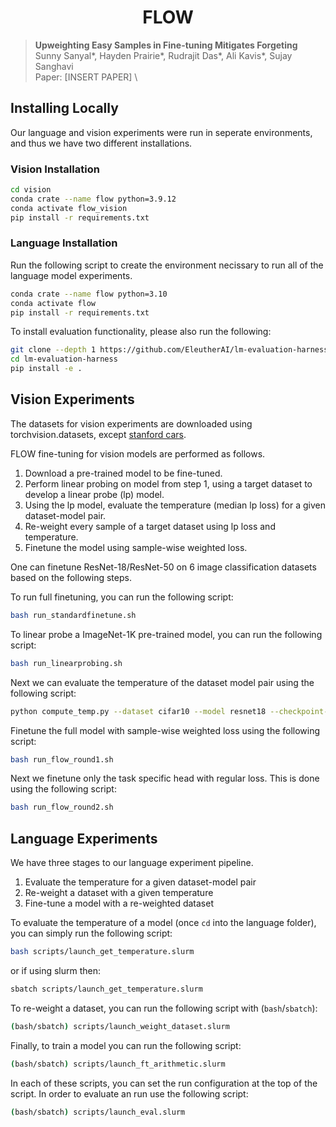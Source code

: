 <h1 align="center" style="fontsize:50em"><b>FLOW</b></h1>

> **Upweighting Easy Samples in Fine-tuning Mitigates Forgeting**\
> Sunny Sanyal*, Hayden Prairie*, Rudrajit Das*, Ali Kavis*, Sujay Sanghavi\
> Paper: [INSERT PAPER] \

## Installing Locally
Our language and vision experiments were run in seperate environments, and thus we have two different installations.

### Vision Installation

```bash
cd vision
conda crate --name flow python=3.9.12
conda activate flow_vision
pip install -r requirements.txt
```

### Language Installation

Run the following script to create the environment necissary to run all of the language model experiments.

```bash
conda crate --name flow python=3.10
conda activate flow
pip install -r requirements.txt
```

To install evaluation functionality, please also run the following:

```bash
git clone --depth 1 https://github.com/EleutherAI/lm-evaluation-harness
cd lm-evaluation-harness
pip install -e .
```

## Vision Experiments

The datasets for vision experiments are downloaded using torchvision.datasets, except [stanford cars](https://github.com/cyizhuo/Stanford_Cars_dataset).

FLOW fine-tuning for vision models are performed as follows.

1. Download a pre-trained model to be fine-tuned.
2. Perform linear probing on model from step 1, using a target dataset to develop a linear probe (lp) model.
3. Using the lp model, evaluate the temperature (median lp loss) for a given dataset-model pair. 
4. Re-weight every sample of a target dataset using lp loss and temperature.
5. Finetune the model using sample-wise weighted loss.

One can finetune ResNet-18/ResNet-50 on 6 image classification datasets based on the following steps.

To run full finetuning, you can run the following script:

```bash
bash run_standardfinetune.sh
```

To linear probe a ImageNet-1K pre-trained model, you can run the following script:

```bash
bash run_linearprobing.sh
```

Next we can evaluate the temperature of the dataset model pair using the following script:

```bash
python compute_temp.py --dataset cifar10 --model resnet18 --checkpoint-dir ./checkpoint/linear/resnet18 --loss-save-dir ./logs/ours/train_loss
```

Finetune the full model with sample-wise weighted loss using the following script:

```bash
bash run_flow_round1.sh
```

Next we finetune only the task specific head with regular loss. This is done using the following script:

```bash
bash run_flow_round2.sh
```

## Language Experiments

We have three stages to our language experiment pipeline. 

1. Evaluate the temperature for a given dataset-model pair
2. Re-weight a dataset with a given temperature
3. Fine-tune a model with a re-weighted dataset

To evaluate the temperature of a model (once `cd` into the language folder), you can simply run the following script:

```bash
bash scripts/launch_get_temperature.slurm
```

or if using slurm then:


```bash
sbatch scripts/launch_get_temperature.slurm
```

To re-weight a dataset, you can run the following script with (`bash`/`sbatch`):

```bash
(bash/sbatch) scripts/launch_weight_dataset.slurm
```

Finally, to train a model you can run the following script:

```bash
(bash/sbatch) scripts/launch_ft_arithmetic.slurm
```

In each of these scripts, you can set the run configuration at the top of the script. In order to evaluate an run use the following script:

```bash
(bash/sbatch) scripts/launch_eval.slurm
```